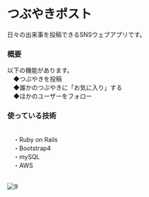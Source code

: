# つぶやきポスト
日々の出来事を投稿できるSNSウェブアプリです。
<h3>概要</h3>
以下の機能があります。
</br>　◆つぶやきを投稿
</br>　◆誰かのつぶやきに「お気に入り」する
</br>　◆ほかのユーザーをフォロー
<h3>使っている技術</h3>
</br>　・Ruby on Rails
</br>　・Bootstrap4
</br>　・mySQL
</br>　・AWS
</br></br>

![9](https://user-images.githubusercontent.com/53360448/89261019-4e7d5180-d668-11ea-89b3-8466ccf372df.png)

